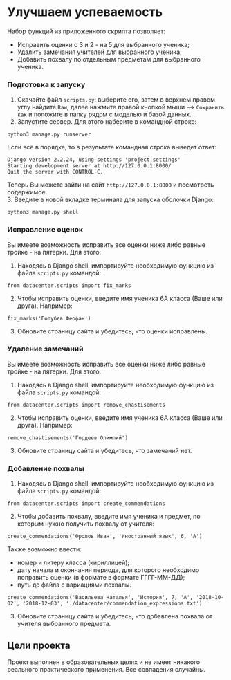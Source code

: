 # Улучшаем успеваемость

Набор функций из приложенного скрипта позволяет:
- Исправить оценки с 3 и 2 - на 5 для выбранного ученика;     
- Удалить замечания учителей для выбранного ученика;     
- Добавить похвалу по отдельным предметам для выбранного ученика.

### Подготовка к запуску
1. Скачайте файл `scripts.py`: выберите его, затем в верхнем правом углу найдите `Raw`, далее нажмите правой кнопкой мыши --> `Сохранить как` и положите в папку рядом с моделью и базой данных.
2. Запустите сервер. Для этого наберите в командной строке:
```
python3 manage.py runserver
```
Если всё в порядке, то в результате командная строка выведет ответ:    
```
Django version 2.2.24, using settings 'project.settings'
Starting development server at http://127.0.0.1:8000/
Quit the server with CONTROL-C.
```
Теперь Вы можете зайти на сайт `http://127.0.0.1:8000` и посмотреть содержимое.    
3. Введите в новой вкладке терминала для запуска оболочки Django:     
```
python3 manage.py shell
```

### Исправление оценок
Вы имеете возможность исправить все оценки ниже либо равные тройке - на пятерки. Для этого:     
1. Находясь в Django shell, импортируйте необходимую функцию из файла `scripts.py` командой:    
```
from datacenter.scripts import fix_marks
```
2. Чтобы исправить оценки, введите имя ученика 6А класса (Ваше или друга). Например:    
```
fix_marks('Голубев Феофан')
```
3. Обновите страницу сайта и убедитесь, что оценки исправлены.

### Удаление замечаний
Вы имеете возможность исправить все оценки ниже либо равные тройке - на пятерки. Для этого:     
1. Находясь в Django shell, импортируйте необходимую функцию из файла `scripts.py` командой:    
```
from datacenter.scripts import remove_chastisements
```
2. Чтобы исправить оценки, введите имя ученика 6А класса (Ваше или друга). Например:    
```
remove_chastisements('Гордеев Олимпий')
```
3. Обновите страницу сайта и убедитесь, что замечаний нет.

### Добавление похвалы
1. Находясь в Django shell, импортируйте необходимую функцию из файла `scripts.py` командой:    
```
from datacenter.scripts import create_commendations
```
2. Чтобы добавить похвалу, введите имя ученика и предмет, по которым нужно получить похвалу от учителя:    
```
create_commendations('Фролов Иван', 'Иностранный язык', 6, 'А')
```
Также возможно ввести:
- номер и литеру класса (кириллицей);
- дату начала и окончания периода, для которого необходимо поправить оценки (в формате в формате ГГГГ-ММ-ДД);
- путь до файла с вариациями похвалы.
```
create_commendations('Васильева Наталья', 'История', 7, 'А', '2018-10-02', '2018-12-03', './datacenter/commendation_expressions.txt')
```
3. Обновите страницу сайта и убедитесь, что добавлена похвала от учителя выбранного предмета.


## Цели проекта
Проект выполнен в образовательных целях и не имеет никакого реального практического применения. Все совпадения случайны. 




